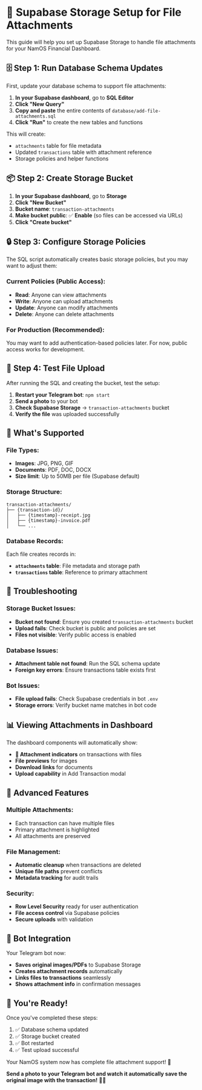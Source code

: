 # 📎 Supabase Storage Setup for File Attachments

This guide will help you set up Supabase Storage to handle file attachments for your NamOS Financial Dashboard.

## 🗄️ Step 1: Run Database Schema Updates

First, update your database schema to support file attachments:

1. **In your Supabase dashboard**, go to **SQL Editor**
2. **Click "New Query"**
3. **Copy and paste** the entire contents of `database/add-file-attachments.sql`
4. **Click "Run"** to create the new tables and functions

This will create:
- `attachments` table for file metadata
- Updated `transactions` table with attachment reference
- Storage policies and helper functions

## 📦 Step 2: Create Storage Bucket

1. **In your Supabase dashboard**, go to **Storage**
2. **Click "New Bucket"**
3. **Bucket name**: `transaction-attachments`
4. **Make bucket public**: ✅ **Enable** (so files can be accessed via URLs)
5. **Click "Create bucket"**

## 🔒 Step 3: Configure Storage Policies

The SQL script automatically creates basic storage policies, but you may want to adjust them:

### Current Policies (Public Access):
- **Read**: Anyone can view attachments
- **Write**: Anyone can upload attachments
- **Update**: Anyone can modify attachments
- **Delete**: Anyone can delete attachments

### For Production (Recommended):
You may want to add authentication-based policies later. For now, public access works for development.

## 📁 Step 4: Test File Upload

After running the SQL and creating the bucket, test the setup:

1. **Restart your Telegram bot**: `npm start`
2. **Send a photo** to your bot
3. **Check Supabase Storage** → `transaction-attachments` bucket
4. **Verify the file** was uploaded successfully

## 🎯 What's Supported

### File Types:
- **Images**: JPG, PNG, GIF
- **Documents**: PDF, DOC, DOCX
- **Size limit**: Up to 50MB per file (Supabase default)

### Storage Structure:
```
transaction-attachments/
├── {transaction-id}/
│   ├── {timestamp}-receipt.jpg
│   ├── {timestamp}-invoice.pdf
│   └── ...
```

### Database Records:
Each file creates records in:
- **`attachments` table**: File metadata and storage path
- **`transactions` table**: Reference to primary attachment

## 🔧 Troubleshooting

### Storage Bucket Issues:
- **Bucket not found**: Ensure you created `transaction-attachments` bucket
- **Upload fails**: Check bucket is public and policies are set
- **Files not visible**: Verify public access is enabled

### Database Issues:
- **Attachment table not found**: Run the SQL schema update
- **Foreign key errors**: Ensure transactions table exists first

### Bot Issues:
- **File upload fails**: Check Supabase credentials in bot `.env`
- **Storage errors**: Verify bucket name matches in bot code

## 📊 Viewing Attachments in Dashboard

The dashboard components will automatically show:
- **📎 Attachment indicators** on transactions with files
- **File previews** for images
- **Download links** for documents
- **Upload capability** in Add Transaction modal

## 🚀 Advanced Features

### Multiple Attachments:
- Each transaction can have multiple files
- Primary attachment is highlighted
- All attachments are preserved

### File Management:
- **Automatic cleanup** when transactions are deleted
- **Unique file paths** prevent conflicts
- **Metadata tracking** for audit trails

### Security:
- **Row Level Security** ready for user authentication
- **File access control** via Supabase policies
- **Secure uploads** with validation

## 📱 Bot Integration

Your Telegram bot now:
- **Saves original images/PDFs** to Supabase Storage
- **Creates attachment records** automatically
- **Links files to transactions** seamlessly
- **Shows attachment info** in confirmation messages

## 🎉 You're Ready!

Once you've completed these steps:
1. ✅ Database schema updated
2. ✅ Storage bucket created
3. ✅ Bot restarted
4. ✅ Test upload successful

Your NamOS system now has complete file attachment support! 🎯

**Send a photo to your Telegram bot and watch it automatically save the original image with the transaction!** 📸✨
